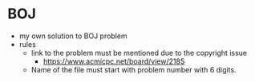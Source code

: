 # BOJ
- my own solution to BOJ problem
- rules
  - link to the problem must be mentioned due to the copyright issue
    - https://www.acmicpc.net/board/view/2185
  - Name of the file must start with problem number with 6 digits.